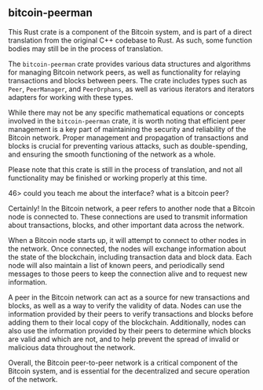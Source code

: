 ## bitcoin-peerman

This Rust crate is a component of the Bitcoin
system, and is part of a direct translation from
the original C++ codebase to Rust. As such, some
function bodies may still be in the process of
translation.

The `bitcoin-peerman` crate provides various data
structures and algorithms for managing Bitcoin
network peers, as well as functionality for
relaying transactions and blocks between
peers. The crate includes types such as `Peer`,
`PeerManager`, and `PeerOrphans`, as well as
various iterators and iterators adapters for
working with these types.

While there may not be any specific mathematical
equations or concepts involved in the
`bitcoin-peerman` crate, it is worth noting that
efficient peer management is a key part of
maintaining the security and reliability of the
Bitcoin network. Proper management and propagation
of transactions and blocks is crucial for
preventing various attacks, such as
double-spending, and ensuring the smooth
functioning of the network as a whole.

Please note that this crate is still in the
process of translation, and not all functionality
may be finished or working properly at this time.

46> could you teach me about the interface? what
is a bitcoin peer?

Certainly! In the Bitcoin network, a peer refers
to another node that a Bitcoin node is connected
to. These connections are used to transmit
information about transactions, blocks, and other
important data across the network.

When a Bitcoin node starts up, it will attempt to
connect to other nodes in the network. Once
connected, the nodes will exchange information
about the state of the blockchain, including
transaction data and block data. Each node will
also maintain a list of known peers, and
periodically send messages to those peers to keep
the connection alive and to request new
information.

A peer in the Bitcoin network can act as a source
for new transactions and blocks, as well as a way
to verify the validity of data. Nodes can use the
information provided by their peers to verify
transactions and blocks before adding them to
their local copy of the blockchain. Additionally,
nodes can also use the information provided by
their peers to determine which blocks are valid
and which are not, and to help prevent the spread
of invalid or malicious data throughout the
network.

Overall, the Bitcoin peer-to-peer network is
a critical component of the Bitcoin system, and is
essential for the decentralized and secure
operation of the network.
